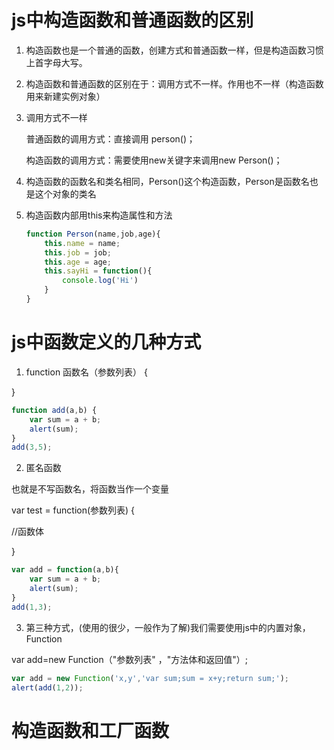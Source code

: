 # js中构造函数和普通函数的区别

1. 构造函数也是一个普通的函数，创建方式和普通函数一样，但是构造函数习惯上首字母大写。

2. 构造函数和普通函数的区别在于：调用方式不一样。作用也不一样（构造函数用来新建实例对象）

3. 调用方式不一样

   普通函数的调用方式：直接调用 person()；

   构造函数的调用方式：需要使用new关键字来调用new Person()；

4. 构造函数的函数名和类名相同，Person()这个构造函数，Person是函数名也是这个对象的类名

5. 构造函数内部用this来构造属性和方法

   ```javascript
   function Person(name,job,age){
       this.name = name;
       this.job = job;
       this.age = age;
       this.sayHi = function(){
           console.log('Hi')
       }
   }
   ```

# js中函数定义的几种方式

1. function 函数名（参数列表） {

}

```js
function add(a,b) {
    var sum = a + b;
    alert(sum);
}
add(3,5);
```

2. 匿名函数

也就是不写函数名，将函数当作一个变量

var test = function(参数列表) {

//函数体

}

```js
var add = function(a,b){
    var sum = a + b;
    alert(sum);
}
add(1,3);
```

3. 第三种方式，(使用的很少，一般作为了解)我们需要使用js中的内置对象，Function

var add=new Function（"参数列表" ，"方法体和返回值"）;

```js
var add = new Function('x,y','var sum;sum = x+y;return sum;');
alert(add(1,2));
```

# 构造函数和工厂函数


